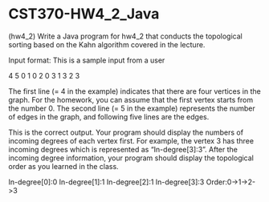 # CST370-HW4_2_Java

(hw4_2) Write a Java program for hw4_2 that conducts the topological sorting based on the Kahn algorithm covered in the lecture. 

Input format: This is a sample input from a user

4 
5
0 1
0 2
0 3
1 3
2 3

The first line (= 4 in the example) indicates that there are four vertices in the graph. For the homework, you can assume that the first vertex starts from the number 0. The second line (= 5 in the example) represents the number of edges in the graph, and following five lines are the edges.

This is the correct output. Your program should display the numbers of incoming degrees of each vertex first. For example, the vertex 3 has three incoming degrees which is represented as “In-degree[3]:3”. After the incoming degree information, your program should display the topological order as you learned in the class.

In-degree[0]:0
In-degree[1]:1
In-degree[2]:1
In-degree[3]:3
Order:0->1->2->3
